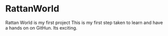 # RattanWorld
Rattan World is my first project
This is my first step taken to learn and have a hands on on GitHun. Its exciting.
